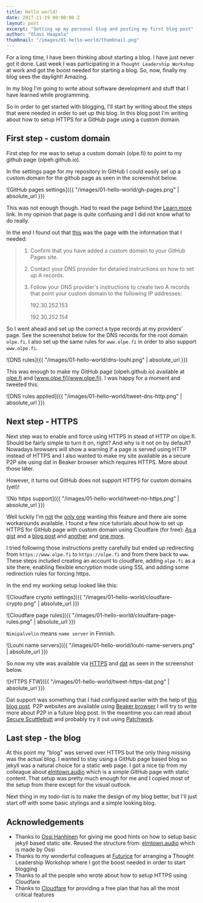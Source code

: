 ```yaml
---
title: Hello world!
date: 2017-11-19 00:00:00 Z
layout: post
excerpt: "Setting up my personal blog and posting my first blog post"
author: "Olavi Haapala"
thumbnail: "/images/01-hello-world/thumbnail.png"
---
```


For a long time, I have been thinking about starting a blog. I have just never got it done. Last week I was participating in a `Thought Leadership Workshop` at work and got the boost needed for starting a blog. So, now, finally my blog sees the daylight! Amazing.

In my blog I'm going to write about software development and stuff that I have learned while programming.

So in order to get started with blogging, I'll start by writing about the steps that were needed in order to set up this blog. In this blog post I'm writing about how to setup HTTPS for a GitHub page using a custom domain.

## First step - custom domain

First step for me was to setup a custom domain (olpe.fi) to point to my github page (olpeh.github.io).

In the settings page for my repository in GitHub I could easily set up a custom domain for the github page as seen in the screenshot below.

![GitHub pages settings]({{ "/images/01-hello-world/gh-pages.png" | absolute_url }})

This was not enough though. Had to read the page behind the [Learn more](https://help.github.com/articles/using-a-custom-domain-with-github-pages/) link. In my opinion that page is quite confusing and I did not know what to do really.

In the end I found out that [this](https://help.github.com/articles/setting-up-an-apex-domain/#configuring-a-records-with-your-dns-provider/) was the page with the information that I needed:

>1. Confirm that you have added a custom domain to your GitHub Pages site.
>
>2. Contact your DNS provider for detailed instructions on how to set up A records.
>
>3. Follow your DNS provider's instructions to create two A records that point your custom domain to the following IP addresses:
>
>    192.30.252.153
>
>    192.30.252.154

So I went ahead and set up the correct `A` type records at my providers' page. See the screenshot below for the DNS records for the root domain `olpe.fi`. I also set up the same rules for `www.olpe.fi` in order to also support `www.olpe.fi`.

![DNS rules]({{ "/images/01-hello-world/dns-louhi.png" | absolute_url }})

This was enough to make my GitHub page (olpeh.github.io) available at [olpe.fi](olpe.fi) and [www.olpe.fi](www.olpe.fi). I was happy for a moment and tweeted this:

![DNS rules applied]({{ "/images/01-hello-world/tweet-dns-http.png" | absolute_url }})

## Next step - HTTPS

Next step was to enable and force using HTTPS in stead of HTTP on olpe.fi. Should be fairly simple to turn it on, right? And why is it not on by default? Nowadays browsers will show a warning if a page is served using HTTP instead of HTTPS and I also wanted to make my site available as a secure P2P site using dat in Beaker browser which requires HTTPS. More about those later.

However, it turns out GitHub does not support HTTPS for custom domains (yet)!

![No https support]({{ "/images/01-hello-world/tweet-no-https.png" | absolute_url }})

Well luckily I'm [not](https://github.com/isaacs/github/issues/156) the [only one](https://gist.github.com/coolaj86/e07d42f5961c68fc1fc8) wanting this feature and there are some workarounds available. I found a few nice tutorials about how to set up HTTPS for GitHub page with custom domain using Cloudfare (for free): [As a gist](https://gist.github.com/cvan/8630f847f579f90e0c014dc5199c337b) and a [blog post](https://blog.cloudflare.com/secure-and-fast-github-pages-with-cloudflare/) and [another](https://sheharyar.me/blog/free-ssl-for-github-pages-with-custom-domains/) and [one more](https://hackernoon.com/set-up-ssl-on-github-pages-with-custom-domains-for-free-a576bdf51bc).

I tried following those instructions pretty carefully but ended up redirecting from `https://www.olpe.fi` to `https://olpe.fi` and from there back to `www`. These steps included creating an account to cloudfare, adding `olpe.fi` as a site there, enabling flexible encryption mode using SSL and adding some redirection rules for forcing https.

In the end my working setup looked like this:

![Cloudfare crypto settings]({{ "/images/01-hello-world/cloudfare-crypto.png" | absolute_url }})

![Cloudfare page rules]({{ "/images/01-hello-world/cloudfare-page-rules.png" | absolute_url }})

`Nimipalvelin` means `name server` in Finnish.

![Louhi name servers]({{ "/images/01-hello-world/louhi-name-servers.png" | absolute_url }})

So now my site was available via [HTTPS](https://olpe.fi/) and [dat](dat://olpe.fi/) as seen in the screenshot below.

![HTTPS FTW]({{ "/images/01-hello-world/tweet-https-dat.png" | absolute_url }})

Dat support was something that I had configured earlier with the help of [this blog post](https://handbook.protozoa.nz/experiments/p2p_github_pages.html). P2P websites are available using [Beaker browser](https://beakerbrowser.com/) I will try to write more about P2P in a future blog post. In the meantime you can read about [Secure Scuttlebutt](https://www.scuttlebutt.nz/) and probably try it out using [Patchwork](https://github.com/ssbc/patchwork).


## Last step - the blog

At this point my "blog" was served over HTTPS but the only thing missing was the actual blog. I wanted to stay using a GitHub page based blog so jekyll was a natural choice for a static web page. I got a nice tip from my colleague about [elmtown.audio](https://github.com/elmtown/elmtown.github.io) which is a simple GitHub page with static content. That setup was pretty much enough for me and I copied most of the setup from there except for the visual outlook.

Next thing in my todo-list is to make the design of my blog better, but I'll just start off with some basic stylings and a simple looking blog.


## Acknowledgements

- Thanks to [Ossi Hanhinen](https://futurice.com/people/ossi-hanhinen) for giving me good hints on how to setup basic jekyll based static site. Reused the structure from: [elmtown.audio](https://github.com/elmtown/elmtown.github.io) which is made by Ossi
- Thanks to my wonderful colleagues at [Futurice](https://futurice.com/) for arranging a Thought Leadership Workshop where I got the boost needed in order to start blogging
- Thanks to all the people who wrote about how to setup HTTPS using Cloudfare
- Thanks to [Cloudfare](https://www.cloudflare.com/) for providing a free plan that has all the most critical features


